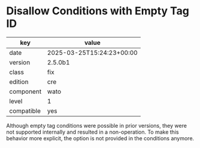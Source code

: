 [//]: # (werk v2)
# Disallow Conditions with Empty Tag ID

key        | value
---------- | ---
date       | 2025-03-25T15:24:23+00:00
version    | 2.5.0b1
class      | fix
edition    | cre
component  | wato
level      | 1
compatible | yes

Although empty tag conditions were possible in prior versions, they were not supported internally
and resulted in a non-operation. To make this behavior more explicit, the option is not provided in
the conditions anymore.
